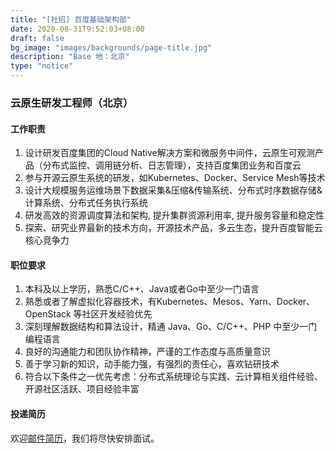 ```yaml
---
title: "[社招] 百度基础架构部"
date: 2020-08-31T9:52:03+08:00
draft: false
bg_image: "images/backgrounds/page-title.jpg"
description: "Base 地：北京"
type: "notice"
---
```


### 云原生研发工程师（北京）

#### 工作职责

1. 设计研发百度集团的Cloud Native解决方案和微服务中间件，云原生可观测产品（分布式监控、调用链分析、日志管理），支持百度集团业务和百度云
2. 参与开源云原生系统的研发，如Kubernetes、Docker、Service Mesh等技术
3. 设计大规模服务运维场景下数据采集&压缩&传输系统、分布式时序数据存储&计算系统、分布式任务执行系统
4. 研发高效的资源调度算法和架构, 提升集群资源利用率, 提升服务容量和稳定性
5. 探索、研究业界最新的技术方向，开源技术产品，多云生态，提升百度智能云核心竞争力

#### 职位要求

1. 本科及以上学历，熟悉C/C++、Java或者Go中至少一门语言
2. 熟悉或者了解虚拟化容器技术，有Kubernetes、Mesos、Yarn、Docker、OpenStack 等社区开发经验优先
3. 深刻理解数据结构和算法设计，精通 Java、Go、C/C++、PHP 中至少一门编程语言
4. 良好的沟通能力和团队协作精神，严谨的工作态度与高质量意识
5. 善于学习新的知识，动手能力强，有强烈的责任心，喜欢钻研技术
6. 符合以下条件之一优先考虑：分布式系统理论与实践、云计算相关组件经验、开源社区活跃、项目经验丰富


#### 投递简历

欢迎[邮件简历](mailto:luoguangming@baidu.com)，我们将尽快安排面试。
